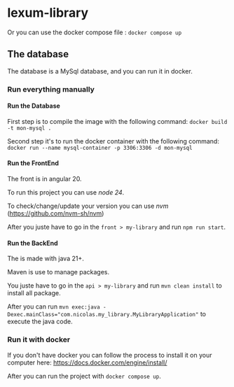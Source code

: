 # lexum-library

Or you can use the docker compose file : `docker compose up`

## The database

The database is a MySql database, and you can run it in docker.

### Run everything manually

#### Run the Database
First step is to compile the image with the following command: `docker build -t mon-mysql .`

Second step it's to run the docker container with the following command: `docker run --name mysql-container -p 3306:3306 -d mon-mysql`

#### Run the FrontEnd

The front is in angular 20.

To run this project you can use *node 24*.

To check/change/update your version you can use *nvm* (https://github.com/nvm-sh/nvm)

After you juste have to go in the `front > my-library` and run `npm run start`.

#### Run the BackEnd

The is made with java 21+.

Maven is use to manage packages.

You juste have to go in the `api > my-library` and run `mvn clean install` to install all package.

After you can run `mvn exec:java -Dexec.mainClass="com.nicolas.my_library.MyLibraryApplication"` to execute the java code.

### Run it with docker

If you don't have docker you can follow the process to install it on your computer here: https://docs.docker.com/engine/install/

After you can run the project with `docker compose up`.
